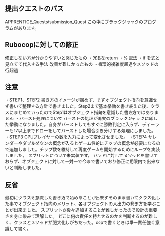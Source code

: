 ## 提出クエストのパス
APPRENTICE_Quests\submission_Quest
この中にブラックジャックのプログラムがあります。

## Rubocopに対しての修正
修正しない方が分かりやすいと感じたもの
・冗長なreturn
・% 記法
・if を式と見立てて代入する手法
改善が難しかったもの
・循環的複雑度超過やメソッドの行超過

## 注意
・STEP1、STEP2
書き方のイメージが掴めず、まずオブジェクト指向を意識せず書いて整理する方針で書きました。Step2まで基本挙動を書き終えた後、クラスにまとめていったのでStep1はオブジェクト指向を意識した書き方ではありません
・バースト処理について
バーストの処理が現実のブラックジャックに即した挙動になりました。自身がバーストしてもすぐに勝敗判定に入らず、ディーラーも17以上までドローをしてバーストした場合引き分けする処理にしました。
・STEP3
CPUプレイヤーの数を入力によって変化させました。
・STEP4
サレンダーやダブルダウンの概念が入るとゲーム性的にチップの概念が必要になるので追加しました。チップ数を維持して再度ゲームを開始するためにループを実装しました。
スプリットについて未実装です。
ハンドに対してメソッドを書いておらず、オブジェクトに対して一対一で今まで書いており修正に期限内で出来ないと判断しました。

## 反省
最初にクラスを意識した書き方で始めることが出来ずそのまま書いてクラス化した事でオブジェクト指向のメリット、各オブジェクトの入出力の繋ぎ方を学ぶことが出来ました。
スプリットが後々追加することが難しかったので設計の重要さを身に染みて理解した。
どこに何の責任を持たせるのかを判断するのが難しく、クラスとメソッドが肥大化しがちだった。oopで書くときは単一責任強く意識して書く。


